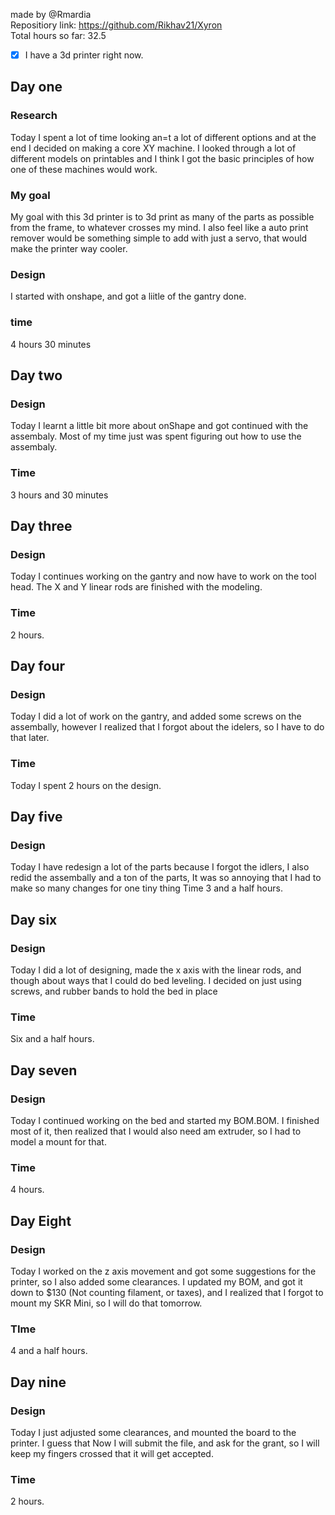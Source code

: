 made by @Rmardia \
Repositiory link: https://github.com/Rikhav21/Xyron \
Total hours so far: 32.5
- [x] I have a 3d printer right now.
## Day one
### Research
Today I spent a lot of time looking an=t a lot of different options and at the end I decided on making a core XY machine. I looked through a lot of different models on printables and I think I got the basic principles of how one of these machines would work.
### My goal
My goal with this 3d printer is to 3d print as many of the parts as possible from the frame, to whatever crosses my mind. I also feel like a auto print remover would be something simple to add with just a servo, that would make the printer way cooler.
### Design
I started with onshape, and got a liitle of the gantry done. 
### time
4 hours 30 minutes
## Day two
### Design
Today I learnt a little bit more about onShape and got continued with the assembaly. Most of my time just was spent figuring out how to use the assembaly.
### Time
3 hours and 30 minutes
## Day three
### Design
Today I continues working on the gantry and now have to work on the tool head. The X and Y linear rods are finished with the modeling.
### Time
2 hours.
## Day four
### Design
Today I did a lot of work on the gantry, and added some screws on the assembally, however I realized that I forgot about the idelers, so I have to do that later. 
### Time
Today I spent 2 hours on the design.
## Day five
### Design
Today I have redesign a lot of the parts because I forgot the idlers, I also redid the assembally and a ton of the parts, It was so annoying that I had to make so many changes for one tiny thing
Time 3 and a half hours.
## Day six
### Design
Today I did a lot of designing, made the x axis with the linear rods, and though about ways that I could do bed leveling. I decided on just using screws, and rubber bands to hold the bed in place
### Time
Six and a half hours.
## Day seven
### Design
Today I continued working on the bed and started my BOM.BOM. I finished most of it, then realized that I would also need am extruder, so I had to model a mount for that.
### Time
4 hours.
## Day Eight
### Design
Today I worked on the z axis movement and got some suggestions for the printer, so I also added some clearances. I updated my BOM, and got it down to $130 (Not counting filament, or taxes), and I realized that I forgot to mount my SKR Mini, so I will do that tomorrow.
### TIme
4 and a half hours.
## Day nine
### Design
Today I just adjusted some clearances, and mounted the board to the printer. I guess that Now I will submit the file, and ask for the grant, so I will keep my fingers crossed that it will get accepted.
### Time
2 hours.
